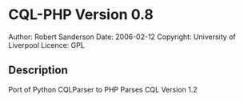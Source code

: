 CQL-PHP Version 0.8
===================
Author:  Robert Sanderson
Date:  2006-02-12
Copyright: University of Liverpool
Licence: GPL

Description
-----------
Port of Python CQLParser to PHP Parses CQL Version 1.2 
